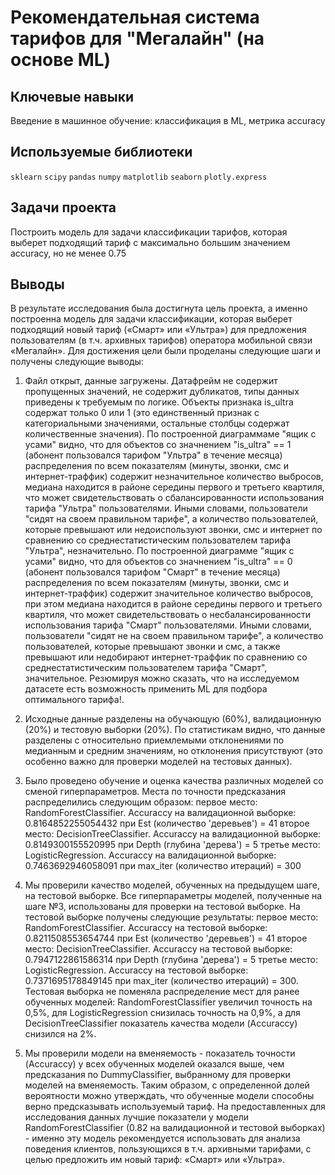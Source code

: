 # Рекомендательная система тарифов для "Мегалайн" (на основе ML)

## Ключевые навыки
Введение в машинное обучение: классификация в ML, метрика accuracy

## Используемые библиотеки
`sklearn` `scipy` `pandas` `numpy` `matplotlib` `seaborn` `plotly.express`

## Задачи проекта
Построить модель для задачи классификации тарифов, которая выберет подходящий тариф с максимально большим значением accuracy, но не менее 0.75

## Выводы
В результате исследования была достигнута цель проекта, а именно построенна модель для задачи классификации, которая выберет подходящий новый тариф («Смарт» или «Ультра») для предложения пользователям (в т.ч. архивных тарифов) оператора мобильной связи «Мегалайн». 
 Для достижения цели были проделаны следующие шаги и получены следующие выводы: 
   
 1) Файл открыт, данные загружены. Датафрейм не содержит пропущенных значений, не содержит дубликатов, типы данных приведены к требуемым по логике. Объекты признака is_ultra содержат только 0 или 1 (это единственный признак с категориальными значениями, остальные столбцы содержат количественные значения). 
 По построенной диаграммаме "ящик с усами" видно, что для объектов со значнением "is_ultra" == 1 (абонент пользовался тарифом "Ультра" в течение месяца) распределения по всем показателям (минуты, звонки, смс и интернет-траффик) содержит незначительное количество выбросов, медиана находится в районе середины первого и третьего квартиля, что может свидетельствовать о сбалансированности использования тарифа "Ультра" пользователями. Иными словами, пользователи "сидят на своем правильном тарифе", а количество пользователей, которые превышают или недоиспользуют звонки, смс и интернет по сравнению со среднестатистическим пользователем тарифа "Ультра", незначительно. По построенной диаграмме "ящик с усами" видно, что для объектов со значнением "is_ultra" == 0 (абонент пользовался тарифом "Смарт" в течение месяца) распределения по всем показателям (минуты, звонки, смс и интернет-траффик) содержит значительное количество выбросов, при этом медиана находится в районе середины первого и третьего квартиля, что может свидетельствовать о несбалансированности использования тарифа "Смарт" пользователями. Иными словами, пользователи "сидят не на своем правильном тарифе", а количество пользователей, которые превышают звонки и смс, а также превышают или недобирают интернет-траффик по сравнению со среднестатистическим пользователем тарифа "Смарт", значительное.
 Резюмируя можно сказать, что на исследуемом датасете есть возможность применить ML для подбора оптимального тарифа!.    
   
2) Исходные данные разделены на обучающую (60%), валидационную (20%) и тестовую выборки (20%). По статистикам видно, что данные разделены с относительно приемлемыми отклонениями по медианным и средним значениям, но отклонения присутствуют (это особенно важно для проверки моделей на тестовых данных).
    
3) Было проведено обучение и оценка качества различных моделей со сменой гиперпараметров. Места по точности предсказания распределились следующим образом: 
       первое место: RandomForestClassifier. Accuraccy на валидационной выборке: 0.8164852255054432 при Est (количество 'деревьев') =  41
       второе место: DecisionTreeClassifier. Accuraccy на валидационной выборке: 0.8149300155520995  при Depth (глубина 'дерева') =  5
       третье место: LogisticRegression. Accuraccy на валидационной выборке: 0.7463692946058091 при max_iter (количество итераций) = 300
    
4) Мы проверили качество моделей, обученных на предыдущем шаге, на тестовой выборке. Все гиперпараметры моделей, полученные на шаге №3, использованы для проверки на тестовой выборке. На тестовой выборке получены следующие результаты:
    первое место: RandomForestClassifier. Accuraccy на тестовой выборке: 0.8211508553654744 при Est (количество 'деревьев') =  41
    второе место: DecisionTreeClassifier. Accuraccy на тестовой выборке: 0.7947122861586314 при Depth (глубина 'дерева') =  5
    третье место: LogisticRegression. Accuraccy на тестовой выборке: 0.7371695178849145 при max_iter (количество итераций) = 300. 
Тестовая выборка не поменяла распределение мест для ранее обученных моделей: RandomForestClassifier увеличил точность на 0,5%, для LogisticRegression снизилась точность на 0,9%, а для DecisionTreeClassifier показатель качества модели (Accuraccy) снизился на 2%.  

5) Мы проверили модели на вменяемость - показатель точности (Accuraccy) у всех обученных моделей оказался выше, чем предсказания по DummyClassifier, выбранному для проверки моделей на вменяемость. Таким образом, с определенной долей вероятности можно утверждать, что обученные модели способны верно предсказывать используемый тариф. На предоставленных для исследования данных лучшие показатели у модели RandomForestClassifier (0.82 на валидационной и тестовой выборках) - именно эту модель рекомендуется использовать для анализа поведения клиентов, пользующихся в т.ч. архивными тарифами, с целью предложить им новый тариф: «Смарт» или «Ультра».
